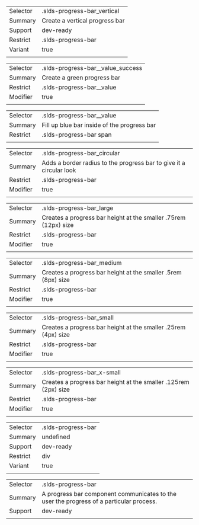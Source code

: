 
|  |  |
|-------|-------|
| Selector | .slds-progress-bar_vertical  |
| Summary | Create a vertical progress bar |
| Support | dev-ready |
| Restrict | .slds-progress-bar |
| Variant | true |
|  |  |


|  |  |
|-------|-------|
| Selector | .slds-progress-bar__value_success  |
| Summary | Create a green progress bar |
| Restrict | .slds-progress-bar__value |
| Modifier | true |
|  |  |


|  |  |
|-------|-------|
| Selector | .slds-progress-bar__value  |
| Summary | Fill up blue bar inside of the progress bar |
| Restrict | .slds-progress-bar span |
|  |  |


|  |  |
|-------|-------|
| Selector | .slds-progress-bar_circular  |
| Summary | Adds a border radius to the progress bar to give it a circular look |
| Restrict | .slds-progress-bar |
| Modifier | true |
|  |  |


|  |  |
|-------|-------|
| Selector | .slds-progress-bar_large  |
| Summary | Creates a progress bar height at the smaller .75rem (12px) size |
| Restrict | .slds-progress-bar |
| Modifier | true |
|  |  |


|  |  |
|-------|-------|
| Selector | .slds-progress-bar_medium  |
| Summary | Creates a progress bar height at the smaller .5rem (8px) size |
| Restrict | .slds-progress-bar |
| Modifier | true |
|  |  |


|  |  |
|-------|-------|
| Selector | .slds-progress-bar_small  |
| Summary | Creates a progress bar height at the smaller .25rem (4px) size |
| Restrict | .slds-progress-bar |
| Modifier | true |
|  |  |


|  |  |
|-------|-------|
| Selector | .slds-progress-bar_x-small  |
| Summary | Creates a progress bar height at the smaller .125rem (2px) size |
| Restrict | .slds-progress-bar |
| Modifier | true |
|  |  |


|  |  |
|-------|-------|
| Selector | .slds-progress-bar  |
| Summary | undefined |
| Support | dev-ready |
| Restrict | div |
| Variant | true |
|  |  |


|  |  |
|-------|-------|
| Selector | .slds-progress-bar  |
| Summary | A progress bar component communicates to the user the progress of a particular process. |
| Support | dev-ready |
|  |  |

